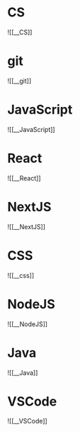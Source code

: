 # CS
![[__CS]]

# git
![[__git]]

# JavaScript
![[__JavaScript]]

# React
![[__React]]

# NextJS
![[__NextJS]]

# CSS
![[__css]]

# NodeJS
![[__NodeJS]]

# Java
![[__Java]]

# VSCode
![[__VSCode]]